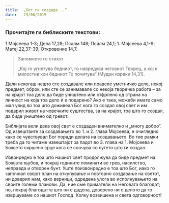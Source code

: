 ```yaml
---
title:  „Бог ги создаде...“
date:   29/06/2019
---
```


### Прочитајте ги библиските текстови:
1 Мојсеева 1-3; Дела 17,28; Псалм 148; Псалм 24,1; 1. Мојсеева 4,1-9; Матеј 22,37-39; Откровение 14,7.

> <p>Запомнете го стихот</p>
> „Кој го угнетува бедниот, го навредува неговиот Творец, а кој е милостив кон бедниот Го почитува“ (Мудри изреки 14,31).

Дали некогаш нешто сте создавале или правеле уметничко дело, некој предмет, оброк, или сте се занимавале со некоја творечка работа – за на крајот тоа дело да биде уништено или отфрлено од страна на личност на која тоа дело ѝ е подарено? Ако е така, можеби имате само мал увид во тоа што доживеал Бог кога го создал овој свет и им подарил живот на човечките суштества, за на крајот, тоа што го создал, да биде уништено од гревот.

Библијата вели дека овој свет е создаден внимателно и „многу добро“. Од извештаите за создавањето во 1. и 2. глава Мојсеева, e очигледно како се чувствувал Бог поради делата на создавањето. Во тие рамки треба да го читаме извештајот за падот во 3. глава на 1. Мојсеева и Божјето скршено срце кога се соочува со луѓето што ги создал.

Извонредно е тоа што нашиот свет продолжува да биде предмет на Божјата љубов, и покрај годините поминати во грев, насилство, неправда и отворен бунт. Уште поизвонредно е тоа што Бог, иако го започнал својот план на откупување и повторно создавање на светот, ни доверил нам, како верници, одредена улога во исполнувањето на своите големи планови. Да, ние сме приматели на Неговата благодат; но, покрај благодатта што ни е дадена, доверено ни е делото да го извршуваме со нашиот Господ. Колку возвишена и света одговорност!
